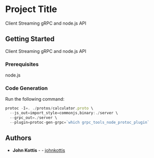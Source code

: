 # Project Title

Client Streaming gRPC and node.js API

## Getting Started

Client Streaming gRPC and node.js API

### Prerequisites

node.js

### Code Generation
Run the following command:

```javascript
protoc -I=. ./protos/calculator.proto \
  --js_out=import_style=commonjs,binary:./server \
  --grpc_out=./server \
  --plugin=protoc-gen-grpc=`which grpc_tools_node_protoc_plugin`
```


## Authors

* **John Kottis** - - [johnkottis](https://github.com/johnkottis)



